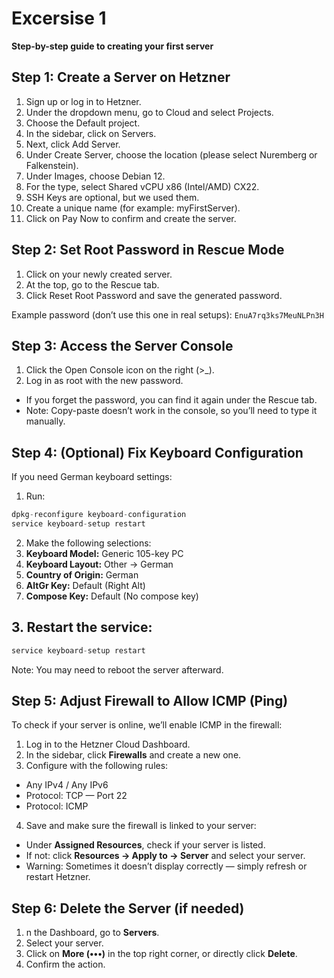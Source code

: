 # Excersise 1

**Step-by-step guide to creating your first server**

## Step 1: Create a Server on Hetzner

1. Sign up or log in to Hetzner.
2. Under the dropdown menu, go to Cloud and select Projects.
3. Choose the Default project.
4. In the sidebar, click on Servers.
5. Next, click Add Server.
6. Under Create Server, choose the location (please select Nuremberg or Falkenstein).
7. Under Images, choose Debian 12.
8. For the type, select Shared vCPU x86 (Intel/AMD) CX22.
9. SSH Keys are optional, but we used them.
10. Create a unique name (for example: myFirstServer).
11. Click on Pay Now to confirm and create the server.

## Step 2: Set Root Password in Rescue Mode

1. Click on your newly created server.
2. At the top, go to the Rescue tab.
3. Click Reset Root Password and save the generated password.

Example password (don’t use this one in real setups):
`EnuA7rq3ks7MeuNLPn3H`

## Step 3: Access the Server Console

1. Click the Open Console icon on the right (>\_).
2. Log in as root with the new password.

- If you forget the password, you can find it again under the Rescue tab.
- Note: Copy-paste doesn’t work in the console, so you’ll need to type it manually.

## Step 4: (Optional) Fix Keyboard Configuration

If you need German keyboard settings:

1. Run:

```tf
dpkg-reconfigure keyboard-configuration
service keyboard-setup restart
```

2. Make the following selections:
1. **Keyboard Model:** Generic 105-key PC
1. **Keyboard Layout:** Other → German
1. **Country of Origin:** German
1. **AltGr Key:** Default (Right Alt)
1. **Compose Key:** Default (No compose key)

## 3. Restart the service:

```tf
service keyboard-setup restart
```

Note: You may need to reboot the server afterward.

## Step 5: Adjust Firewall to Allow ICMP (Ping)

To check if your server is online, we’ll enable ICMP in the firewall:

1. Log in to the Hetzner Cloud Dashboard.
2. In the sidebar, click **Firewalls** and create a new one.
3. Configure with the following rules:

- Any IPv4 / Any IPv6
- Protocol: TCP — Port 22
- Protocol: ICMP

4. Save and make sure the firewall is linked to your server:

- Under **Assigned Resources**, check if your server is listed.
- If not: click **Resources → Apply to → Server** and select your server.
- Warning: Sometimes it doesn’t display correctly — simply refresh or restart Hetzner.

## Step 6: Delete the Server (if needed)

1. n the Dashboard, go to **Servers**.
2. Select your server.
3. Click on **More (•••)** in the top right corner, or directly click **Delete**.
4. Confirm the action.
